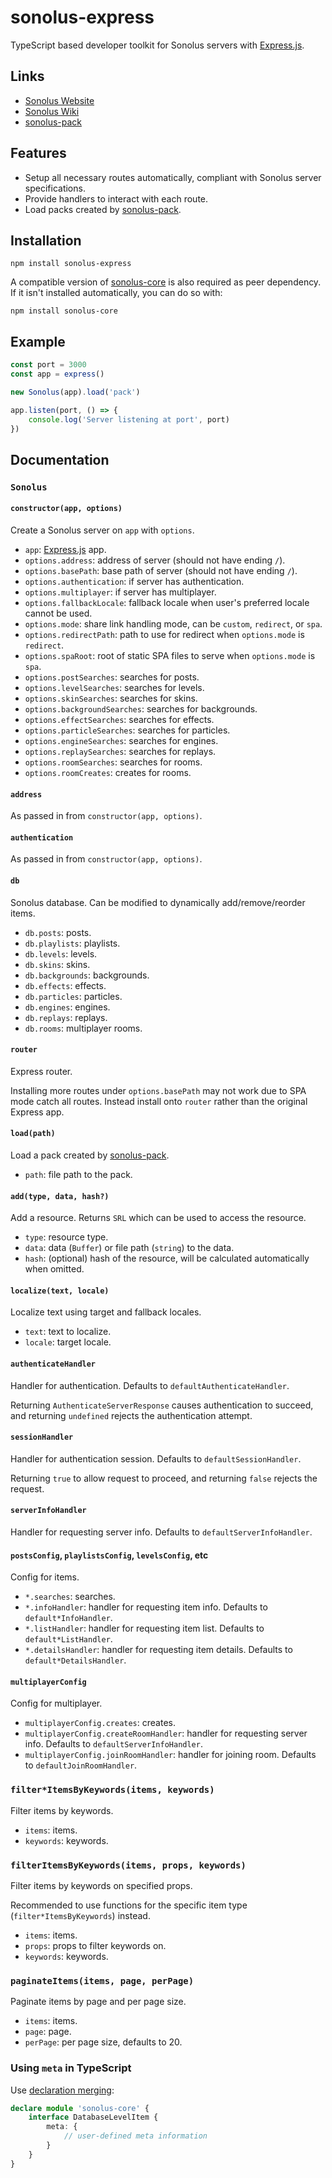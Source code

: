 # sonolus-express

TypeScript based developer toolkit for Sonolus servers with [Express.js](https://expressjs.com).

## Links

-   [Sonolus Website](https://sonolus.com)
-   [Sonolus Wiki](https://wiki.sonolus.com)
-   [sonolus-pack](https://github.com/Sonolus/sonolus-pack)

## Features

-   Setup all necessary routes automatically, compliant with Sonolus server specifications.
-   Provide handlers to interact with each route.
-   Load packs created by [sonolus-pack](https://github.com/Sonolus/sonolus-pack).

## Installation

```
npm install sonolus-express
```

A compatible version of [sonolus-core](https://github.com/Sonolus/sonolus-core) is also required as peer dependency. If it isn't installed automatically, you can do so with:

```
npm install sonolus-core
```

## Example

```ts
const port = 3000
const app = express()

new Sonolus(app).load('pack')

app.listen(port, () => {
    console.log('Server listening at port', port)
})
```

## Documentation

### `Sonolus`

#### `constructor(app, options)`

Create a Sonolus server on `app` with `options`.

-   `app`: [Express.js](https://expressjs.com) app.
-   `options.address`: address of server (should not have ending `/`).
-   `options.basePath`: base path of server (should not have ending `/`).
-   `options.authentication`: if server has authentication.
-   `options.multiplayer`: if server has multiplayer.
-   `options.fallbackLocale`: fallback locale when user's preferred locale cannot be used.
-   `options.mode`: share link handling mode, can be `custom`, `redirect`, or `spa`.
-   `options.redirectPath`: path to use for redirect when `options.mode` is `redirect`.
-   `options.spaRoot`: root of static SPA files to serve when `options.mode` is `spa`.
-   `options.postSearches`: searches for posts.
-   `options.levelSearches`: searches for levels.
-   `options.skinSearches`: searches for skins.
-   `options.backgroundSearches`: searches for backgrounds.
-   `options.effectSearches`: searches for effects.
-   `options.particleSearches`: searches for particles.
-   `options.engineSearches`: searches for engines.
-   `options.replaySearches`: searches for replays.
-   `options.roomSearches`: searches for rooms.
-   `options.roomCreates`: creates for rooms.

#### `address`

As passed in from `constructor(app, options)`.

#### `authentication`

As passed in from `constructor(app, options)`.

#### `db`

Sonolus database. Can be modified to dynamically add/remove/reorder items.

-   `db.posts`: posts.
-   `db.playlists`: playlists.
-   `db.levels`: levels.
-   `db.skins`: skins.
-   `db.backgrounds`: backgrounds.
-   `db.effects`: effects.
-   `db.particles`: particles.
-   `db.engines`: engines.
-   `db.replays`: replays.
-   `db.rooms`: multiplayer rooms.

#### `router`

Express router.

Installing more routes under `options.basePath` may not work due to SPA mode catch all routes. Instead install onto `router` rather than the original Express app.

#### `load(path)`

Load a pack created by [sonolus-pack](https://github.com/NonSpicyBurrito/sonolus-pack).

-   `path`: file path to the pack.

#### `add(type, data, hash?)`

Add a resource. Returns `SRL` which can be used to access the resource.

-   `type`: resource type.
-   `data`: data (`Buffer`) or file path (`string`) to the data.
-   `hash`: (optional) hash of the resource, will be calculated automatically when omitted.

#### `localize(text, locale)`

Localize text using target and fallback locales.

-   `text`: text to localize.
-   `locale`: target locale.

#### `authenticateHandler`

Handler for authentication. Defaults to `defaultAuthenticateHandler`.

Returning `AuthenticateServerResponse` causes authentication to succeed, and returning `undefined` rejects the authentication attempt.

#### `sessionHandler`

Handler for authentication session. Defaults to `defaultSessionHandler`.

Returning `true` to allow request to proceed, and returning `false` rejects the request.

#### `serverInfoHandler`

Handler for requesting server info. Defaults to `defaultServerInfoHandler`.

#### `postsConfig`, `playlistsConfig`, `levelsConfig`, etc

Config for items.

-   `*.searches`: searches.
-   `*.infoHandler`: handler for requesting item info. Defaults to `default*InfoHandler`.
-   `*.listHandler`: handler for requesting item list. Defaults to `default*ListHandler`.
-   `*.detailsHandler`: handler for requesting item details. Defaults to `default*DetailsHandler`.

#### `multiplayerConfig`

Config for multiplayer.

-   `multiplayerConfig.creates`: creates.
-   `multiplayerConfig.createRoomHandler`: handler for requesting server info. Defaults to `defaultServerInfoHandler`.
-   `multiplayerConfig.joinRoomHandler`: handler for joining room. Defaults to `defaultJoinRoomHandler`.

### `filter*ItemsByKeywords(items, keywords)`

Filter items by keywords.

-   `items`: items.
-   `keywords`: keywords.

### `filterItemsByKeywords(items, props, keywords)`

Filter items by keywords on specified props.

Recommended to use functions for the specific item type (`filter*ItemsByKeywords`) instead.

-   `items`: items.
-   `props`: props to filter keywords on.
-   `keywords`: keywords.

### `paginateItems(items, page, perPage)`

Paginate items by page and per page size.

-   `items`: items.
-   `page`: page.
-   `perPage`: per page size, defaults to 20.

### Using `meta` in TypeScript

Use [declaration merging](https://www.typescriptlang.org/docs/handbook/declaration-merging.html):

```ts
declare module 'sonolus-core' {
    interface DatabaseLevelItem {
        meta: {
            // user-defined meta information
        }
    }
}
```
